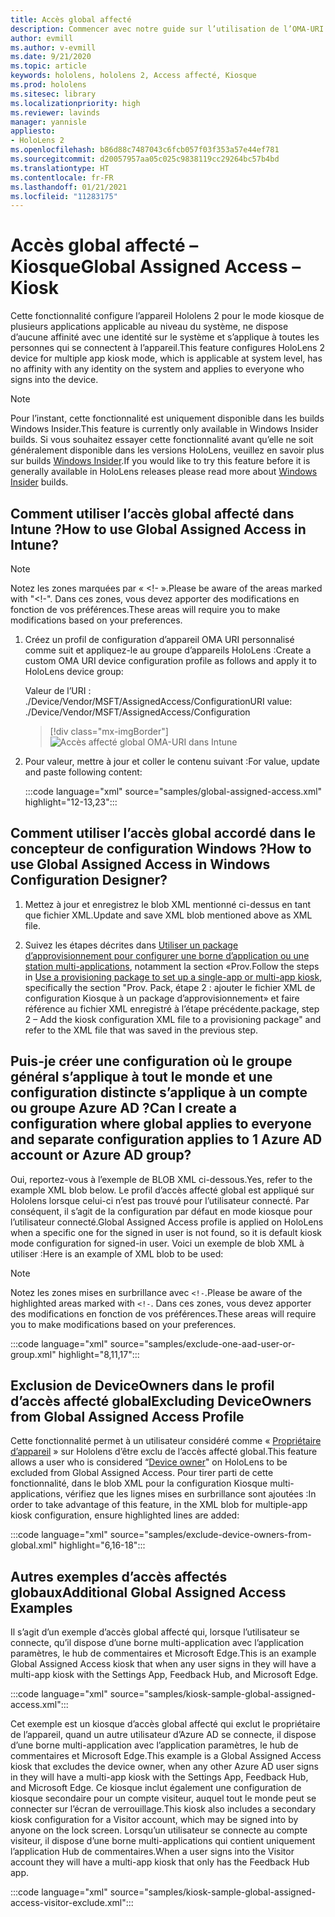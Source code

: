 ```yaml
---
title: Accès global affecté
description: Commencer avec notre guide sur l’utilisation de l’OMA-URI pour les kiosques à accès affecté global avec Intune et le concepteur de configuration Windows.
author: evmill
ms.author: v-evmill
ms.date: 9/21/2020
ms.topic: article
keywords: hololens, hololens 2, Access affecté, Kiosque
ms.prod: hololens
ms.sitesec: library
ms.localizationpriority: high
ms.reviewer: lavinds
manager: yannisle
appliesto:
- HoloLens 2
ms.openlocfilehash: b86d88c7487043c6fcb057f03f353a57e44ef781
ms.sourcegitcommit: d20057957aa05c025c9838119cc29264bc57b4bd
ms.translationtype: HT
ms.contentlocale: fr-FR
ms.lasthandoff: 01/21/2021
ms.locfileid: "11283175"
---
```

# <span data-ttu-id="b6b11-104">Accès global affecté – Kiosque</span><span class="sxs-lookup"><span data-stu-id="b6b11-104">Global Assigned Access – Kiosk</span></span>

<span data-ttu-id="b6b11-105">Cette fonctionnalité configure l’appareil Hololens 2 pour le mode kiosque de plusieurs applications applicable au niveau du système, ne dispose d’aucune affinité avec une identité sur le système et s’applique à toutes les personnes qui se connectent à l’appareil.</span><span class="sxs-lookup"><span data-stu-id="b6b11-105">This feature configures HoloLens 2 device for multiple app kiosk mode, which is applicable at system level, has no affinity with any identity on the system and applies to everyone who signs into the device.</span></span>

> [!NOTE]
> <span data-ttu-id="b6b11-106">Pour l’instant, cette fonctionnalité est uniquement disponible dans les builds Windows Insider.</span><span class="sxs-lookup"><span data-stu-id="b6b11-106">This feature is currently only available in Windows Insider builds.</span></span> <span data-ttu-id="b6b11-107">Si vous souhaitez essayer cette fonctionnalité avant qu’elle ne soit généralement disponible dans les versions HoloLens, veuillez en savoir plus sur builds [Windows Insider](hololens-insider.md).</span><span class="sxs-lookup"><span data-stu-id="b6b11-107">If you would like to try this feature before it is generally available in HoloLens releases please read more about [Windows Insider](hololens-insider.md) builds.</span></span>

## <span data-ttu-id="b6b11-108">Comment utiliser l’accès global affecté dans Intune ?</span><span class="sxs-lookup"><span data-stu-id="b6b11-108">How to use Global Assigned Access in Intune?</span></span>

> [!NOTE]
> <span data-ttu-id="b6b11-109">Notez les zones marquées par « <!- ».</span><span class="sxs-lookup"><span data-stu-id="b6b11-109">Please be aware of the areas marked with "<!-".</span></span> <span data-ttu-id="b6b11-110">Dans ces zones, vous devez apporter des modifications en fonction de vos préférences.</span><span class="sxs-lookup"><span data-stu-id="b6b11-110">These areas will require you to make modifications based on your preferences.</span></span>

1. <span data-ttu-id="b6b11-111">Créez un profil de configuration d’appareil OMA URI personnalisé comme suit et appliquez-le au groupe d’appareils HoloLens :</span><span class="sxs-lookup"><span data-stu-id="b6b11-111">Create a custom OMA URI device configuration profile as follows and apply it to HoloLens device group:</span></span>

    <span data-ttu-id="b6b11-112">Valeur de l’URI : ./Device/Vendor/MSFT/AssignedAccess/Configuration</span><span class="sxs-lookup"><span data-stu-id="b6b11-112">URI value: ./Device/Vendor/MSFT/AssignedAccess/Configuration</span></span>

    > [!div class="mx-imgBorder"]
    > ![Accès affecté global OMA-URI dans Intune](images/global-assigned-access-omauri.png)

2. <span data-ttu-id="b6b11-114">Pour valeur, mettre à jour et coller le contenu suivant :</span><span class="sxs-lookup"><span data-stu-id="b6b11-114">For value, update and paste following content:</span></span>

    :::code language="xml" source="samples/global-assigned-access.xml" highlight="12-13,23":::

## <span data-ttu-id="b6b11-115">Comment utiliser l’accès global accordé dans le concepteur de configuration Windows ?</span><span class="sxs-lookup"><span data-stu-id="b6b11-115">How to use Global Assigned Access in Windows Configuration Designer?</span></span>

1. <span data-ttu-id="b6b11-116">Mettez à jour et enregistrez le blob XML mentionné ci-dessus en tant que fichier XML.</span><span class="sxs-lookup"><span data-stu-id="b6b11-116">Update and save XML blob mentioned above as XML file.</span></span> 

2. <span data-ttu-id="b6b11-117">Suivez les étapes décrites dans [Utiliser un package d’approvisionnement pour configurer une borne d’application ou une station multi-applications](https://docs.microsoft.com/hololens/hololens-kiosk#use-a-provisioning-package-to-set-up-a-single-app-or-multi-app-kiosk), notamment la section «Prov.</span><span class="sxs-lookup"><span data-stu-id="b6b11-117">Follow the steps in [Use a provisioning package to set up a single-app or multi-app kiosk](https://docs.microsoft.com/hololens/hololens-kiosk#use-a-provisioning-package-to-set-up-a-single-app-or-multi-app-kiosk), specifically the section "Prov.</span></span> <span data-ttu-id="b6b11-118">Pack, étape 2 : ajouter le fichier XML de configuration Kiosque à un package d’approvisionnement» et faire référence au fichier XML enregistré à l’étape précédente.</span><span class="sxs-lookup"><span data-stu-id="b6b11-118">package, step 2 – Add the kiosk configuration XML file to a provisioning package" and refer to the XML file that was saved in the previous step.</span></span>

## <span data-ttu-id="b6b11-119">Puis-je créer une configuration où le groupe général s’applique à tout le monde et une configuration distincte s’applique à un compte ou groupe Azure AD ?</span><span class="sxs-lookup"><span data-stu-id="b6b11-119">Can I create a configuration where global applies to everyone and separate configuration applies to 1 Azure AD account or Azure AD group?</span></span> 

<span data-ttu-id="b6b11-120">Oui, reportez-vous à l’exemple de BLOB XML ci-dessous.</span><span class="sxs-lookup"><span data-stu-id="b6b11-120">Yes, refer to the example XML blob below.</span></span> <span data-ttu-id="b6b11-121">Le profil d’accès affecté global est appliqué sur Hololens lorsque celui-ci n’est pas trouvé pour l’utilisateur connecté. Par conséquent, il s’agit de la configuration par défaut en mode kiosque pour l’utilisateur connecté.</span><span class="sxs-lookup"><span data-stu-id="b6b11-121">Global Assigned Access profile is applied on HoloLens when a specific one for the signed in user is not found, so it is default kiosk mode configuration for signed-in user.</span></span>
<span data-ttu-id="b6b11-122">Voici un exemple de blob XML à utiliser :</span><span class="sxs-lookup"><span data-stu-id="b6b11-122">Here is an example of XML blob to be used:</span></span>

> [!NOTE]
> <span data-ttu-id="b6b11-123">Notez les zones mises en surbrillance avec `<!-`.</span><span class="sxs-lookup"><span data-stu-id="b6b11-123">Please be aware of the highlighted areas marked with `<!-`.</span></span> <span data-ttu-id="b6b11-124">Dans ces zones, vous devez apporter des modifications en fonction de vos préférences.</span><span class="sxs-lookup"><span data-stu-id="b6b11-124">These areas will require you to make modifications based on your preferences.</span></span>

 :::code language="xml" source="samples/exclude-one-aad-user-or-group.xml" highlight="8,11,17":::

## <span data-ttu-id="b6b11-125">Exclusion de DeviceOwners dans le profil d’accès affecté global</span><span class="sxs-lookup"><span data-stu-id="b6b11-125">Excluding DeviceOwners from Global Assigned Access Profile</span></span>

<span data-ttu-id="b6b11-126">Cette fonctionnalité permet à un utilisateur considéré comme « [Propriétaire d’appareil](security-adminless-os.md) » sur Hololens d’être exclu de l’accès affecté global.</span><span class="sxs-lookup"><span data-stu-id="b6b11-126">This feature allows a user who is considered “[Device owner](security-adminless-os.md)" on HoloLens to be excluded from Global Assigned Access.</span></span> <span data-ttu-id="b6b11-127">Pour tirer parti de cette fonctionnalité, dans le blob XML pour la configuration Kiosque multi-applications, vérifiez que les lignes mises en surbrillance sont ajoutées :</span><span class="sxs-lookup"><span data-stu-id="b6b11-127">In order to take advantage of this feature, in the XML blob for multiple-app kiosk configuration, ensure highlighted lines are added:</span></span>

 :::code language="xml" source="samples/exclude-device-owners-from-global.xml" highlight="6,16-18":::

## <span data-ttu-id="b6b11-128">Autres exemples d’accès affectés globaux</span><span class="sxs-lookup"><span data-stu-id="b6b11-128">Additional Global Assigned Access Examples</span></span>

<span data-ttu-id="b6b11-129">Il s’agit d’un exemple d’accès global affecté qui, lorsque l’utilisateur se connecte, qu’il dispose d’une borne multi-application avec l’application paramètres, le hub de commentaires et Microsoft Edge.</span><span class="sxs-lookup"><span data-stu-id="b6b11-129">This is an example Global Assigned Access kiosk that when any user signs in they will have a multi-app kiosk with the Settings App, Feedback Hub, and Microsoft Edge.</span></span>

:::code language="xml" source="samples/kiosk-sample-global-assigned-access.xml":::

<span data-ttu-id="b6b11-130">Cet exemple est un kiosque d’accès global affecté qui exclut le propriétaire de l’appareil, quand un autre utilisateur d’Azure AD se connecte, il dispose d’une borne multi-application avec l’application paramètres, le hub de commentaires et Microsoft Edge.</span><span class="sxs-lookup"><span data-stu-id="b6b11-130">This example is a Global Assigned Access kiosk that excludes the device owner, when any other Azure AD user signs in they will have a multi-app kiosk with the Settings App, Feedback Hub, and Microsoft Edge.</span></span> <span data-ttu-id="b6b11-131">Ce kiosque inclut également une configuration de kiosque secondaire pour un compte visiteur, auquel tout le monde peut se connecter sur l’écran de verrouillage.</span><span class="sxs-lookup"><span data-stu-id="b6b11-131">This kiosk also includes a secondary kiosk configuration for a Visitor account, which may be signed into by anyone on the lock screen.</span></span> <span data-ttu-id="b6b11-132">Lorsqu’un utilisateur se connecte au compte visiteur, il dispose d’une borne multi-applications qui contient uniquement l’application Hub de commentaires.</span><span class="sxs-lookup"><span data-stu-id="b6b11-132">When a user signs into the Visitor account they will have a multi-app kiosk that only has the Feedback Hub app.</span></span>

:::code language="xml" source="samples/kiosk-sample-global-assigned-access-visitor-exclude.xml":::
